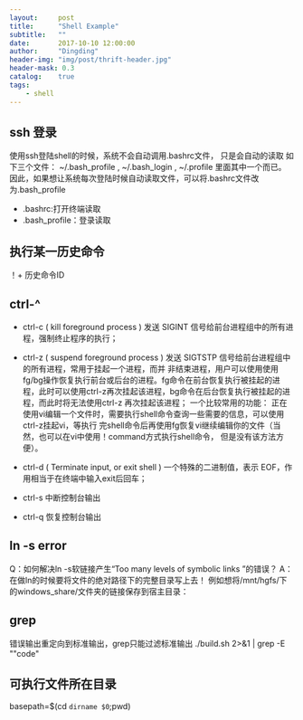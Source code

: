 ```yaml
---
layout:     post
title:      "Shell Example"
subtitle:   ""
date:       2017-10-10 12:00:00
author:     "Dingding"
header-img: "img/post/thrift-header.jpg"
header-mask: 0.3
catalog:    true
tags:
    - shell
---
```


## ssh 登录
使用ssh登陆shell的时候，系统不会自动调用.bashrc文件， 只是会自动的读取 如下三个文件：
 ~/.bash_profile , ~/.bash_login , ~/.profile 里面其中一个而已。
因此，如果想让系统每次登陆时候自动读取文件，可以将.bashrc文件改为.bash_profile

* .bashrc:打开终端读取
* .bash_profile：登录读取

## 执行某一历史命令
！+ 历史命令ID

##  ctrl-^
* ctrl-c
( kill foreground process ) 发送 SIGINT 信号给前台进程组中的所有进程，强制终止程序的执行；

* ctrl-z
( suspend foreground process ) 发送 SIGTSTP 信号给前台进程组中的所有进程，常用于挂起一个进程，而并 非结束进程，用户可以使用使用fg/bg操作恢复执行前台或后台的进程。fg命令在前台恢复执行被挂起的进 程，此时可以使用ctrl-z再次挂起该进程，bg命令在后台恢复执行被挂起的进程，而此时将无法使用ctrl-z 再次挂起该进程； 一个比较常用的功能： 正在使用vi编辑一个文件时，需要执行shell命令查询一些需要的信息，可以使用ctrl-z挂起vi，等执行                   完shell命令后再使用fg恢复vi继续编辑你的文件（当然，也可以在vi中使用！command方式执行shell命令， 但是没有该方法方便）。

* ctrl-d
( Terminate input, or exit shell ) 一个特殊的二进制值，表示 EOF，作用相当于在终端中输入exit后回车；
* ctrl-s
中断控制台输出
* ctrl-q
恢复控制台输出

## ln -s error
Q：如何解决ln -s软链接产生“Too many levels of symbolic links ”的错误？
A：在做ln的时候要将文件的绝对路径下的完整目录写上去！
例如想将/mnt/hgfs/下的windows_share/文件夹的链接保存到宿主目录：

## grep 
错误输出重定向到标准输出，grep只能过滤标准输出
./build.sh     2>&1 | grep -E "\"code"


## 可执行文件所在目录
basepath=$(cd `dirname $0`;pwd)